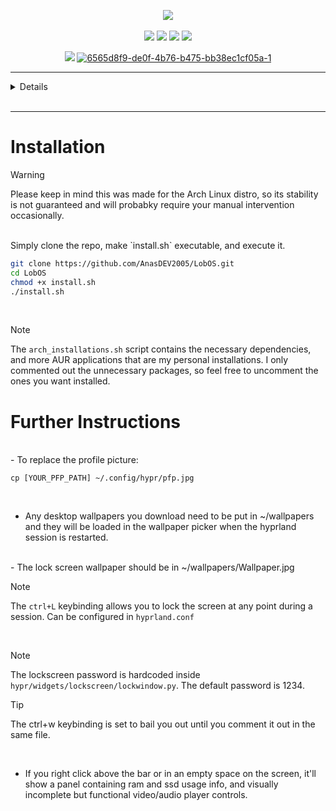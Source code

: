 
<p align="center">
        <img src="https://readme-typing-svg.demolab.com/?font=Noto-Sans%20CF%20Italic&weight=700&size=56&duration=1000&pause=0&color=1c24338&background=69C3FFE&center=true&vCenter=true&width=600&height=150&repeat=false&lines=LobOS"><br/>
<br>
        <img src="https://img.shields.io/badge/WM-Hyprland-blue?colorA=00070B&colorB=F26E74&style=for-the-badge" />
        <img src="https://img.shields.io/badge/WIDGETS-Fabric-blue?colorA=00070B&colorB=78B8A2&style=for-the-badge" />
        <img src="https://img.shields.io/badge/EDITOR-Neovim-blue?colorA=00070B&colorB=C488EC&style=for-the-badge" />
        <img src="https://img.shields.io/badge/SHELL-zsh-blue?colorA=00070B&colorB=6791C9&style=for-the-badge" /> <br>

<p align="center">
<img src="https://canary.discord.com/channels/647981638348832790/677869233803100171details" >
<a href="https://ibb.co/W44Mfcgx"><img src="https://i.ibb.co/bMMCXrzW/6565d8f9-de0f-4b76-b475-bb38ec1cf05a-1.png" alt="6565d8f9-de0f-4b76-b475-bb38ec1cf05a-1" border="0"></a>
</p>


---
    
<details>

###  Demo

    
<p align="center">

  <video src="https://github.com/user-attachments/assets/ae02694a-3e7f-4eeb-b0ac-697c3f421222">

</p>

---

# File structure:

####  📁 hypr/ wm config and fabric widgets (top bar, side bar, notifs and applauncher)

####  📁 alacritty/ my terminal config

####  📁 neofetch/ the fetch, cuz, i use arch btw

####  📁 nvim/ my neovim config of nvchad

####  📁 themes/ my vencord theme

####  📁 zellij/ my zellij config 

</details>
</br>

---

# Installation

> [!WARNING]
> Please keep in mind this was made for the Arch Linux distro, so its stability is not guaranteed and will probabky require your manual intervention occasionally. 

</br>
Simply clone the repo, make `install.sh` executable, and execute it.

```bash
git clone https://github.com/AnasDEV2005/LobOS.git
cd LobOS
chmod +x install.sh 
./install.sh 
```
</br>

> [!NOTE]
> The `arch_installations.sh` script contains the necessary dependencies, and more AUR applications that are my personal installations.
I only commented out the unnecessary packages, so feel free to uncomment the ones you want installed.

# Further Instructions
</br>
- To replace the profile picture:  

```
cp [YOUR_PFP_PATH] ~/.config/hypr/pfp.jpg
```
</br>  

- Any desktop wallpapers you download need to be put in ~/wallpapers and they will be loaded in the wallpaper picker when the hyprland session is restarted.
</br>
- The lock screen wallpaper should be in ~/wallpapers/Wallpaper.jpg

> [!NOTE]
> The `ctrl+L` keybinding allows you to lock the screen at any point during a session. Can be configured in `hyprland.conf`


</br>

> [!NOTE]
> The lockscreen password is hardcoded inside `hypr/widgets/lockscreen/lockwindow.py`. The default password is 1234.

>[!TIP]
>The ctrl+w keybinding is set to bail you out until you comment it out in the same file.

</br>

- If you right click above the bar or in an empty space on the screen, it'll show a panel containing ram and ssd usage info, and visually incomplete but functional video/audio player controls.

</br>




